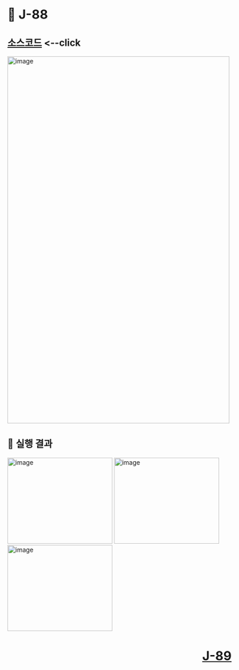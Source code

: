 # 📖 J-88

[소스코드](./JComponentEX.java) <--click
---

<img width="499" height="824" alt="image" src="https://github.com/user-attachments/assets/beaf82f9-63da-409e-8e46-0f4812b6a10d" />

📘 실행 결과
---

<img width="236" height="193" alt="image" src="https://github.com/user-attachments/assets/7a9376e9-26e0-4b70-9f92-b0426dbd2c5e" />
<img width="236" height="193" alt="image" src="https://github.com/user-attachments/assets/5b78c072-978f-4390-9087-de326c148aa3" />
<img width="236" height="193" alt="image" src="https://github.com/user-attachments/assets/b95bed88-ecb9-44ba-a5e8-641f240d1bba" />


# <p align="right">[J-89](./J_89.md)</p>
